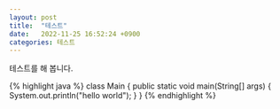 ```yaml
---
layout: post
title:  "테스트"
date:   2022-11-25 16:52:24 +0900
categories: 테스트
---
```

테스트를 해 봅니다.

{% highlight java %}
class Main {
    public static void main(String[] args) {
        System.out.println("hello world");
    }
}
{% endhighlight %}